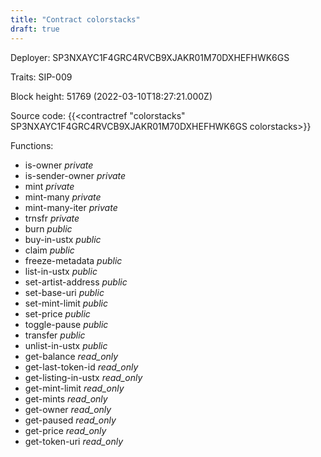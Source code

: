 ```yaml
---
title: "Contract colorstacks"
draft: true
---
```

Deployer: SP3NXAYC1F4GRC4RVCB9XJAKR01M70DXHEFHWK6GS

Traits:
SIP-009 



Block height: 51769 (2022-03-10T18:27:21.000Z)

Source code: {{<contractref "colorstacks" SP3NXAYC1F4GRC4RVCB9XJAKR01M70DXHEFHWK6GS colorstacks>}}

Functions:

* is-owner _private_
* is-sender-owner _private_
* mint _private_
* mint-many _private_
* mint-many-iter _private_
* trnsfr _private_
* burn _public_
* buy-in-ustx _public_
* claim _public_
* freeze-metadata _public_
* list-in-ustx _public_
* set-artist-address _public_
* set-base-uri _public_
* set-mint-limit _public_
* set-price _public_
* toggle-pause _public_
* transfer _public_
* unlist-in-ustx _public_
* get-balance _read_only_
* get-last-token-id _read_only_
* get-listing-in-ustx _read_only_
* get-mint-limit _read_only_
* get-mints _read_only_
* get-owner _read_only_
* get-paused _read_only_
* get-price _read_only_
* get-token-uri _read_only_
